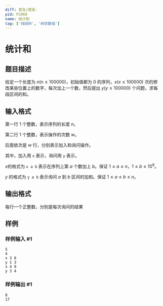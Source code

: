 ```yaml
---
diff: 普及/提高-
pid: P2068
name: 统计和
tag: ['线段树', '树状数组']
---
```

# 统计和
## 题目描述

给定一个长度为 $n(n\leq 100000)$，初始值都为 $0$ 的序列，$x(x\leq 100000)$ 次的修改某些位置上的数字，每次加上一个数，然后提出 $y(y\leq 100000)$ 个问题，求每段区间的和。

## 输入格式

第一行 $1$ 个整数，表示序列的长度 $n$。

第二行 $1$ 个整数，表示操作的次数 $w$。

后面依次是 $w$ 行，分别表示加入和询问操作。

其中，加入用 `x` 表示，询问用 `y` 表示。

$x$的格式为 `x a b` 表示在序列上第 $a$ 个数加上 $b$。保证 $1 \leq a \leq n$，$1 \leq b \leq 10^9$。

$y$ 的格式为 `y a b` 表示询问 $a$ 到 $b$ 区间的加和。保证 $1 \leq a \leq b \leq n$。

## 输出格式

每行一个正整数，分别是每次询问的结果

## 样例

### 样例输入 #1
```
5
4
x 3 8
y 1 3
x 4 9
y 3 4
```
### 样例输出 #1
```
8
17

```
